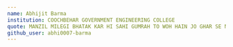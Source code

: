 ```yaml
---
name: Abhijit Barma 
institution: COOCHBEHAR GOVERNMENT ENGINEERING COLLEGE
quote: MANZIL MILEGI BHATAK KAR HI SAHI GUMRAH TO WOH HAIN JO GHAR SE NIKLE NAHI
github_user: abhi0007-barma
---
```

